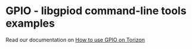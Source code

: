 # GPIO - libgpiod command-line tools examples #

Read our documentation on [How to use GPIO on Torizon](https://developer.toradex.com/knowledge-base/libgpiod)